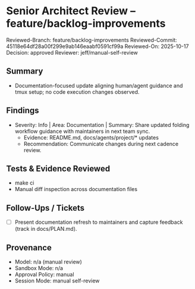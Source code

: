 # Senior Architect Review – feature/backlog-improvements

Reviewed-Branch: feature/backlog-improvements
Reviewed-Commit: 45118e64df28a00f299e9ab146eaabf0591cf99a
Reviewed-On: 2025-10-17
Decision: approved
Reviewer: jeff/manual-self-review

## Summary
- Documentation-focused update aligning human/agent guidance and tmux setup; no code execution changes observed.

## Findings
- Severity: Info | Area: Documentation | Summary: Share updated folding workflow guidance with maintainers in next team sync.
  - Evidence: README.md, docs/agents/project/* updates
  - Recommendation: Communicate changes during next cadence review.

## Tests & Evidence Reviewed
- make ci
- Manual diff inspection across documentation files

## Follow-Ups / Tickets
- [ ] Present documentation refresh to maintainers and capture feedback (track in docs/PLAN.md).

## Provenance
- Model: n/a (manual review)
- Sandbox Mode: n/a
- Approval Policy: manual
- Session Mode: manual self-review
